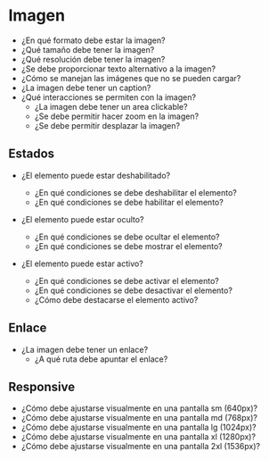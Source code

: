# Imagen

- ¿En qué formato debe estar la imagen?
- ¿Qué tamaño debe tener la imagen?
- ¿Qué resolución debe tener la imagen?
- ¿Se debe proporcionar texto alternativo a la imagen?
- ¿Cómo se manejan las imágenes que no se pueden cargar?
- ¿La imagen debe tener un caption?
- ¿Qué interacciones se permiten con la imagen?
    - ¿La imagen debe tener un area clickable? <!-- area -->
    - ¿Se debe permitir hacer zoom en la imagen?
    - ¿Se debe permitir desplazar la imagen?

## Estados

- ¿El elemento puede estar deshabilitado?
    - ¿En qué condiciones se debe deshabilitar el elemento?
    - ¿En qué condiciones se debe habilitar el elemento?

- ¿El elemento puede estar oculto?
    - ¿En qué condiciones se debe ocultar el elemento?
    - ¿En qué condiciones se debe mostrar el elemento?

- ¿El elemento puede estar activo?
    - ¿En qué condiciones se debe activar el elemento?
    - ¿En qué condiciones se debe desactivar el elemento?
    - ¿Cómo debe destacarse el elemento activo?

## Enlace

- ¿La imagen debe tener un enlace?
    - ¿A qué ruta debe apuntar el enlace?

## Responsive

- ¿Cómo debe ajustarse visualmente en una pantalla sm (640px)?
- ¿Cómo debe ajustarse visualmente en una pantalla md (768px)?
- ¿Cómo debe ajustarse visualmente en una pantalla lg (1024px)?
- ¿Cómo debe ajustarse visualmente en una pantalla xl (1280px)?
- ¿Cómo debe ajustarse visualmente en una pantalla 2xl (1536px)?